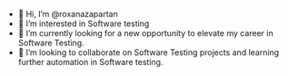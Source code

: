 - 👋 Hi, I’m @roxanazapartan
- 👀 I’m interested in Software testing
- 🌱 I’m currently looking for a new opportunity to elevate my career in Software Testing.
- 💞️ I’m looking to collaborate on Software Testing projects and learning further automation in Software testing.

